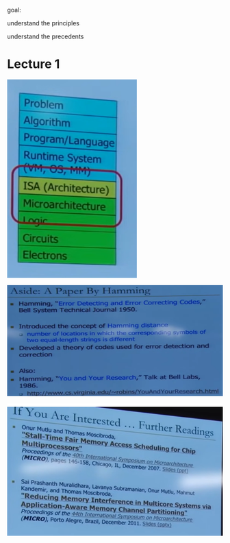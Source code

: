 goal: 

understand the principles

understand the precedents

# Lecture 1

![1683945475493](computer_architecture.assets/1683945475493.png)

![1683945729620](computer_architecture.assets/1683945729620.png)

![1683947323565](computer_architecture.assets/1683947323565.png)

 